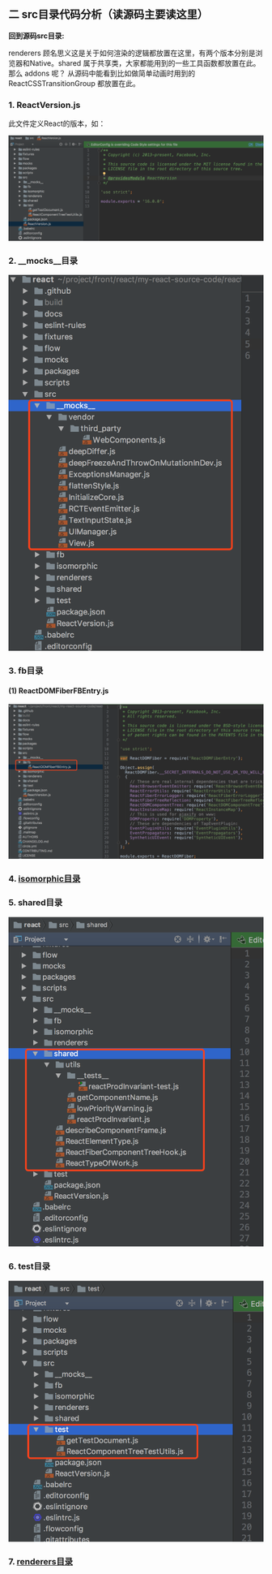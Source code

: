 ## 二 src目录代码分析（读源码主要读这里）

**回到源码src目录:**

renderers 顾名思义这是关于如何渲染的逻辑都放置在这里，有两个版本分别是浏览器和Native。shared 属于共享类，大家都能用到的一些工具函数都放置在此。那么 addons 呢？ 从源码中能看到比如做简单动画时用到的 ReactCSSTransitionGroup 都放置在此。

### 1. ReactVersion.js

此文件定义React的版本，如：

![](/assets/asdfasfavavfava.png)

### 2. __mocks__目录
![](/assets/WX20170810-1668727@2x.png)

### 3. fb目录

#### (1) ReactDOMFiberFBEntry.js

![](/assets/WX20170810-140838@2x.png)


### 4. [isomorphic目录](/qian-duan-ji-zhu-xue-xi-zong-jie-zheng-li/qian-duan-kuang-jia-yu-lei-ku/react/shen-ru-react-react-yuan-dai-ma-xiang-xi-jie-du-fen-xi/react-yuan-ma-yue-du-ff08-v15-6-1/er-src-mu-lu-dai-ma-fen-xi-ff08-du-yuan-ma-zhong-dian-ff01-ff09/isomorphicmu-lu.md)


### 5. shared目录
![](/assets/WX20170810-141424@2x.png)

### 6. test目录
![](/assets/WX20170810-141450@2x.png)

### 7. [renderers目录](/qian-duan-ji-zhu-xue-xi-zong-jie-zheng-li/qian-duan-kuang-jia-yu-lei-ku/react/shen-ru-react-react-yuan-dai-ma-xiang-xi-jie-du-fen-xi/react-yuan-ma-yue-du-ff08-v15-6-1/er-src-mu-lu-dai-ma-fen-xi-ff08-du-yuan-ma-zhong-dian-ff01-ff09/renderersmu-lu.md)






























